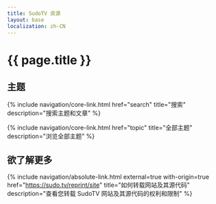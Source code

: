 ```yaml
---
title: SudoTV 资源
layout: base
localization: zh-CN
---
```


# {{ page.title }}

## 主题

{% include navigation/core-link.html
    href="search"
    title="搜索"
    description="搜索主题和文章"
%}

{% include navigation/core-link.html
    href="topic"
    title="全部主题"
    description="浏览全部主题"
%}

## 欲了解更多

{% include navigation/absolute-link.html
    external=true
    with-origin=true
    href="https://sudo.tv/reprint/site"
    title="如何转载网站及其源代码"
    description="查看您转载 SudoTV 网站及其源代码的权利和限制"
%}